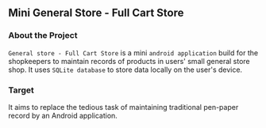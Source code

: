 ## Mini General Store - Full Cart Store


### About the Project

`General store - Full Cart Store` is a mini `android application` build for the shopkeepers to maintain records of products in users' small general store shop. It uses `SQLite database` to store data locally on the user's device.

### Target

It aims to replace the tedious task of maintaining traditional pen-paper record by an Android application.







